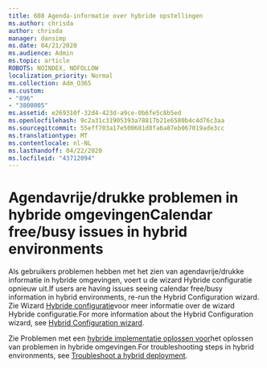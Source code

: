 ```yaml
---
title: 608 Agenda-informatie over hybride opstellingen
ms.author: chrisda
author: chrisda
manager: dansimp
ms.date: 04/21/2020
ms.audience: Admin
ms.topic: article
ROBOTS: NOINDEX, NOFOLLOW
localization_priority: Normal
ms.collection: Adm_O365
ms.custom:
- "896"
- "3800005"
ms.assetid: e269310f-32d4-423d-a9ce-0b6fe5c8b5ed
ms.openlocfilehash: 9c2a31c31905393a78817b21e6580b4c4d76c3aa
ms.sourcegitcommit: 55eff703a17e500681d8fa6a87eb067019ade3cc
ms.translationtype: MT
ms.contentlocale: nl-NL
ms.lasthandoff: 04/22/2020
ms.locfileid: "43712094"
---
```

# <a name="calendar-freebusy-issues-in-hybrid-environments"></a><span data-ttu-id="de556-102">Agendavrije/drukke problemen in hybride omgevingen</span><span class="sxs-lookup"><span data-stu-id="de556-102">Calendar free/busy issues in hybrid environments</span></span>

<span data-ttu-id="de556-103">Als gebruikers problemen hebben met het zien van agendavrije/drukke informatie in hybride omgevingen, voert u de wizard Hybride configuratie opnieuw uit.</span><span class="sxs-lookup"><span data-stu-id="de556-103">If users are having issues seeing calendar free/busy information in hybrid environments, re-run the Hybrid Configuration wizard.</span></span> <span data-ttu-id="de556-104">Zie Wizard [Hybride configuratie](https://go.microsoft.com/fwlink/p/?linkid=528149)voor meer informatie over de wizard Hybride configuratie.</span><span class="sxs-lookup"><span data-stu-id="de556-104">For more information about the Hybrid Configuration wizard, see [Hybrid Configuration wizard](https://go.microsoft.com/fwlink/p/?linkid=528149).</span></span>

<span data-ttu-id="de556-105">Zie Problemen met een [hybride implementatie oplossen voor](https://technet.microsoft.com/library/jj659053.aspx)het oplossen van problemen in hybride omgevingen.</span><span class="sxs-lookup"><span data-stu-id="de556-105">For troubleshooting steps in hybrid environments, see [Troubleshoot a hybrid deployment](https://technet.microsoft.com/library/jj659053.aspx).</span></span>
